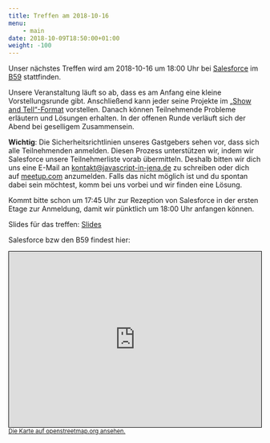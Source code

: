 ```yaml
---
title: Treffen am 2018-10-16
menu:
    - main
date: 2018-10-09T18:50:00+01:00
weight: -100
---
```


Unser nächstes Treffen wird am 2018-10-16 um 18:00 Uhr bei [Salesforce](https://www.salesforce.com/) im [B59](https://de.wikipedia.org/wiki/Bau_59) stattfinden.

Unsere Veranstaltung läuft so ab, dass es am Anfang eine kleine Vorstellungsrunde gibt. Anschließend kann jeder seine Projekte im [„Show and Tell“-Format](https://en.wikipedia.org/wiki/Show_and_tell_(education)) vorstellen. Danach können Teilnehmende Probleme erläutern und Lösungen erhalten. In der offenen Runde verläuft sich der Abend bei geselligem Zusammensein.

**Wichtig**: Die Sicherheitsrichtlinien unseres Gastgebers sehen vor, dass sich alle Teilnehmenden anmelden. Diesen Prozess unterstützen wir, indem wir Salesforce unsere Teilnehmerliste vorab übermitteln. Deshalb bitten wir dich uns eine E-Mail an kontakt@javascript-in-jena.de zu schreiben oder dich auf [meetup.com](https://www.meetup.com/de-DE/javascript-in-jena/events/255427991/) anzumelden. Falls das nicht möglich ist und du spontan dabei sein möchtest, komm bei uns vorbei und wir finden eine Lösung.

Kommt bitte schon um 17:45 Uhr zur Rezeption von Salesforce in der ersten Etage zur Anmeldung, damit wir pünktlich um 18:00 Uhr anfangen können.

Slides für das treffen: [Slides](/treffen/2018-10-16/slides.html)

Salesforce bzw den B59 findest hier:

<iframe width="100%" height="350" frameborder="0" scrolling="no" marginheight="0" marginwidth="0" src="https://www.openstreetmap.org/export/embed.html?bbox=11.582601964473726%2C50.92835606598201%2C11.584154963493349%2C50.92954283377053&amp;layer=mapnik&amp;marker=50.92894945366112%2C11.583378463983536" style="border: 1px solid black"></iframe><br/><small><a href="https://www.openstreetmap.org/?mlat=50.92893&amp;mlon=11.58338#map=19/50.92893/11.58338">Die Karte auf openstreetmap.org ansehen.</a></small>
